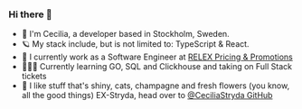 
### Hi there 👋

- 👋 I'm Cecilia, a developer based in Stockholm, Sweden.
- 🪐 My stack include, but is not limited to: TypeScript & React. 
- 👻 I currently work as a Software Engineer at [RELEX Pricing & Promotions](https://www.relexsolutions.com/solutions/price-optimization-software/)
- 🤹🏻‍♀️ Currently learning GO, SQL and Clickhouse and taking on Full Stack tickets 
- 💎 I like stuff that's shiny, cats, champagne and fresh flowers (you know, all the good things)
EX-Stryda, head over to [@CeciliaStryda GitHub](https://github.com/CeciliaStryda)
